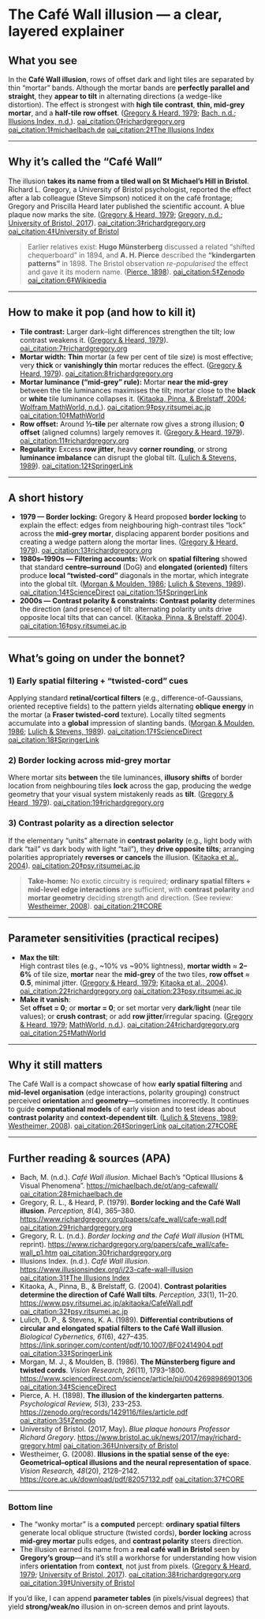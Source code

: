 # The Café Wall illusion — a clear, layered explainer

## What you see

In the **Café Wall illusion**, rows of offset dark and light tiles are separated by thin “mortar” bands. Although the mortar bands are **perfectly parallel and straight**, they **appear to tilt** in alternating directions (a wedge-like distortion). The effect is strongest with **high tile contrast**, **thin, mid-grey mortar**, and a **half-tile row offset**. ([Gregory & Heard, 1979](https://www.richardgregory.org/papers/cafe_wall/cafe-wall.pdf); [Bach, n.d.](https://michaelbach.de/ot/ang-cafewall/); [Illusions Index, n.d.](https://www.illusionsindex.org/i/23-cafe-wall-illusion)).  [oai_citation:0‡richardgregory.org](https://www.richardgregory.org/papers/cafe_wall/cafe-wall.pdf?utm_source=chatgpt.com) [oai_citation:1‡michaelbach.de](https://michaelbach.de/ot/ang-cafewall/?utm_source=chatgpt.com) [oai_citation:2‡The Illusions Index](https://www.illusionsindex.org/i/23-cafe-wall-illusion?utm_source=chatgpt.com)

---

## Why it’s called the “Café Wall”

The illusion **takes its name from a tiled wall on St Michael’s Hill in Bristol**. Richard L. Gregory, a University of Bristol psychologist, reported the effect after a lab colleague (Steve Simpson) noticed it on the café frontage; Gregory and Priscilla Heard later published the scientific account. A blue plaque now marks the site. ([Gregory & Heard, 1979](https://www.richardgregory.org/papers/cafe_wall/cafe-wall.pdf); [Gregory, n.d.](https://www.richardgregory.org/papers/cafe_wall/cafe-wall_p1.htm); [University of Bristol, 2017](https://www.bristol.ac.uk/news/2017/may/richard-gregory.html)).  [oai_citation:3‡richardgregory.org](https://www.richardgregory.org/papers/cafe_wall/cafe-wall.pdf?utm_source=chatgpt.com) [oai_citation:4‡University of Bristol](https://www.bristol.ac.uk/news/2017/may/richard-gregory.html?utm_source=chatgpt.com)

> Earlier relatives exist: **Hugo Münsterberg** discussed a related “shifted chequerboard” in 1894, and **A. H. Pierce** described the **“kindergarten patterns”** in 1898. The Bristol observation *re-popularised* the effect and gave it its modern name. ([Pierce, 1898](https://zenodo.org/records/1429116/files/article.pdf)).  [oai_citation:5‡Zenodo](https://zenodo.org/records/1429116/files/article.pdf?utm_source=chatgpt.com) [oai_citation:6‡Wikipedia](https://en.wikipedia.org/wiki/Caf%C3%A9_wall_illusion?utm_source=chatgpt.com)

---

## How to make it pop (and how to kill it)

- **Tile contrast:** Larger dark–light differences strengthen the tilt; low contrast weakens it. ([Gregory & Heard, 1979](https://www.richardgregory.org/papers/cafe_wall/cafe-wall.pdf)).  [oai_citation:7‡richardgregory.org](https://www.richardgregory.org/papers/cafe_wall/cafe-wall.pdf?utm_source=chatgpt.com)  
- **Mortar width:** **Thin** mortar (a few per cent of tile size) is most effective; very **thick** or **vanishingly thin** mortar reduces the effect. ([Gregory & Heard, 1979](https://www.richardgregory.org/papers/cafe_wall/cafe-wall.pdf)).  [oai_citation:8‡richardgregory.org](https://www.richardgregory.org/papers/cafe_wall/cafe-wall_p2.htm?utm_source=chatgpt.com)  
- **Mortar luminance (“mid-grey” rule):** Mortar **near the mid-grey** between the tile luminances maximises the tilt; mortar close to the **black** or **white** tile luminance collapses it. ([Kitaoka, Pinna, & Brelstaff, 2004](https://www.psy.ritsumei.ac.jp/akitaoka/CafeWall.pdf); [Wolfram MathWorld, n.d.](https://mathworld.wolfram.com/CafeWallIllusion.html)).  [oai_citation:9‡psy.ritsumei.ac.jp](https://www.psy.ritsumei.ac.jp/akitaoka/CafeWall.pdf?utm_source=chatgpt.com) [oai_citation:10‡MathWorld](https://mathworld.wolfram.com/CafeWallIllusion.html?utm_source=chatgpt.com)  
- **Row offset:** Around **½-tile** per alternate row gives a strong illusion; **0 offset** (aligned columns) largely removes it. ([Gregory & Heard, 1979](https://www.richardgregory.org/papers/cafe_wall/cafe-wall.pdf)).  [oai_citation:11‡richardgregory.org](https://www.richardgregory.org/papers/cafe_wall/cafe-wall.pdf?utm_source=chatgpt.com)  
- **Regularity:** Excess **row jitter**, heavy **corner rounding**, or strong **luminance imbalance** can disrupt the global tilt. ([Lulich & Stevens, 1989](https://link.springer.com/content/pdf/10.1007/BF02414904.pdf)).  [oai_citation:12‡SpringerLink](https://link.springer.com/content/pdf/10.1007/BF02414904.pdf?utm_source=chatgpt.com)

---

## A short history

- **1979 — Border locking:** Gregory & Heard proposed **border locking** to explain the effect: edges from neighbouring high-contrast tiles “lock” across the **mid-grey mortar**, displacing apparent border positions and creating a wedge pattern along the mortar lines. ([Gregory & Heard, 1979](https://www.richardgregory.org/papers/cafe_wall/cafe-wall.pdf)).  [oai_citation:13‡richardgregory.org](https://www.richardgregory.org/papers/cafe_wall/cafe-wall.pdf?utm_source=chatgpt.com)  
- **1980s–1990s — Filtering accounts:** Work on **spatial filtering** showed that standard **centre–surround** (DoG) and **elongated (oriented)** filters produce **local “twisted-cord”** diagonals in the mortar, which integrate into the global tilt. ([Morgan & Moulden, 1986](https://www.sciencedirect.com/science/article/pii/0042698986901306); [Lulich & Stevens, 1989](https://link.springer.com/content/pdf/10.1007/BF02414904.pdf)).  [oai_citation:14‡ScienceDirect](https://www.sciencedirect.com/science/article/pii/0042698986901306?utm_source=chatgpt.com) [oai_citation:15‡SpringerLink](https://link.springer.com/content/pdf/10.1007/BF02414904.pdf?utm_source=chatgpt.com)  
- **2000s — Contrast polarity & constraints:** **Contrast polarity** determines the direction (and presence) of tilt: alternating polarity units drive opposite local tilts that can cancel. ([Kitaoka, Pinna, & Brelstaff, 2004](https://www.psy.ritsumei.ac.jp/akitaoka/CafeWall.pdf)).  [oai_citation:16‡psy.ritsumei.ac.jp](https://www.psy.ritsumei.ac.jp/akitaoka/CafeWall.pdf?utm_source=chatgpt.com)

---

## What’s going on under the bonnet?

### 1) Early spatial filtering + “twisted-cord” cues  
Applying standard **retinal/cortical filters** (e.g., difference-of-Gaussians, oriented receptive fields) to the pattern yields alternating **oblique energy** in the mortar (a **Fraser twisted-cord** texture). Locally tilted segments accumulate into a **global** impression of slanting bands. ([Morgan & Moulden, 1986](https://www.sciencedirect.com/science/article/pii/0042698986901306); [Lulich & Stevens, 1989](https://link.springer.com/content/pdf/10.1007/BF02414904.pdf)).  [oai_citation:17‡ScienceDirect](https://www.sciencedirect.com/science/article/pii/0042698986901306?utm_source=chatgpt.com) [oai_citation:18‡SpringerLink](https://link.springer.com/content/pdf/10.1007/BF02414904.pdf?utm_source=chatgpt.com)

### 2) Border locking across mid-grey mortar  
Where mortar sits **between** the tile luminances, **illusory shifts** of border location from neighbouring tiles **lock** across the gap, producing the wedge geometry that your visual system mistakenly reads as **tilt**. ([Gregory & Heard, 1979](https://www.richardgregory.org/papers/cafe_wall/cafe-wall.pdf)).  [oai_citation:19‡richardgregory.org](https://www.richardgregory.org/papers/cafe_wall/cafe-wall.pdf?utm_source=chatgpt.com)

### 3) Contrast polarity as a direction selector  
If the elementary “units” alternate in **contrast polarity** (e.g., light body with dark “tail” vs dark body with light “tail”), they **drive opposite tilts**; arranging polarities appropriately **reverses or cancels** the illusion. ([Kitaoka et al., 2004](https://www.psy.ritsumei.ac.jp/akitaoka/CafeWall.pdf)).  [oai_citation:20‡psy.ritsumei.ac.jp](https://www.psy.ritsumei.ac.jp/akitaoka/CafeWall.pdf?utm_source=chatgpt.com)

> **Take-home:** No exotic circuitry is required; **ordinary spatial filters + mid-level edge interactions** are sufficient, with **contrast polarity** and **mortar geometry** deciding strength and direction. (See review: [Westheimer, 2008](https://core.ac.uk/download/pdf/82057132.pdf)).  [oai_citation:21‡CORE](https://core.ac.uk/download/pdf/82057132.pdf?utm_source=chatgpt.com)

---

## Parameter sensitivities (practical recipes)

- **Max the tilt**:  
  High contrast tiles (e.g., ~10% vs ~90% lightness), **mortar width** ≈ **2–6%** of tile size, **mortar** near the **mid-grey** of the two tiles, **row offset** ≈ **0.5**, minimal jitter. ([Gregory & Heard, 1979](https://www.richardgregory.org/papers/cafe_wall/cafe-wall.pdf); [Kitaoka et al., 2004](https://www.psy.ritsumei.ac.jp/akitaoka/CafeWall.pdf)).  [oai_citation:22‡richardgregory.org](https://www.richardgregory.org/papers/cafe_wall/cafe-wall_p2.htm?utm_source=chatgpt.com) [oai_citation:23‡psy.ritsumei.ac.jp](https://www.psy.ritsumei.ac.jp/akitaoka/CafeWall.pdf?utm_source=chatgpt.com)  
- **Make it vanish**:  
  Set **offset = 0**; or **mortar = 0**; or set mortar very **dark**/**light** (near tile values); or **crush contrast**; or add **row jitter**/irregular spacing. ([Gregory & Heard, 1979](https://www.richardgregory.org/papers/cafe_wall/cafe-wall.pdf); [MathWorld, n.d.](https://mathworld.wolfram.com/CafeWallIllusion.html)).  [oai_citation:24‡richardgregory.org](https://www.richardgregory.org/papers/cafe_wall/cafe-wall.pdf?utm_source=chatgpt.com) [oai_citation:25‡MathWorld](https://mathworld.wolfram.com/CafeWallIllusion.html?utm_source=chatgpt.com)

---

## Why it still matters

The Café Wall is a compact showcase of how **early spatial filtering** and **mid-level organisation** (edge interactions, polarity grouping) construct perceived **orientation** and **geometry**—sometimes incorrectly. It continues to guide **computational models** of early vision and to test ideas about **contrast polarity** and **context-dependent tilt**. ([Lulich & Stevens, 1989](https://link.springer.com/content/pdf/10.1007/BF02414904.pdf); [Westheimer, 2008](https://core.ac.uk/download/pdf/82057132.pdf)).  [oai_citation:26‡SpringerLink](https://link.springer.com/content/pdf/10.1007/BF02414904.pdf?utm_source=chatgpt.com) [oai_citation:27‡CORE](https://core.ac.uk/download/pdf/82057132.pdf?utm_source=chatgpt.com)

---

## Further reading & sources (APA)

- Bach, M. (n.d.). *Café Wall illusion*. Michael Bach’s “Optical Illusions & Visual Phenomena”. https://michaelbach.de/ot/ang-cafewall/   [oai_citation:28‡michaelbach.de](https://michaelbach.de/ot/ang-cafewall/?utm_source=chatgpt.com)  
- Gregory, R. L., & Heard, P. (1979). **Border locking and the Café Wall illusion**. *Perception, 8*(4), 365–380. https://www.richardgregory.org/papers/cafe_wall/cafe-wall.pdf   [oai_citation:29‡richardgregory.org](https://www.richardgregory.org/papers/cafe_wall/cafe-wall.pdf?utm_source=chatgpt.com)  
- Gregory, R. L. (n.d.). *Border locking and the Café Wall illusion* (HTML reprint). https://www.richardgregory.org/papers/cafe_wall/cafe-wall_p1.htm   [oai_citation:30‡richardgregory.org](https://www.richardgregory.org/papers/cafe_wall/cafe-wall_p1.htm?utm_source=chatgpt.com)  
- Illusions Index. (n.d.). *Café Wall illusion*. https://www.illusionsindex.org/i/23-cafe-wall-illusion   [oai_citation:31‡The Illusions Index](https://www.illusionsindex.org/i/23-cafe-wall-illusion?utm_source=chatgpt.com)  
- Kitaoka, A., Pinna, B., & Brelstaff, G. (2004). **Contrast polarities determine the direction of Café Wall tilts**. *Perception, 33*(1), 11–20. https://www.psy.ritsumei.ac.jp/akitaoka/CafeWall.pdf   [oai_citation:32‡psy.ritsumei.ac.jp](https://www.psy.ritsumei.ac.jp/akitaoka/CafeWall.pdf?utm_source=chatgpt.com)  
- Lulich, D. P., & Stevens, K. A. (1989). **Differential contributions of circular and elongated spatial filters to the Café Wall illusion**. *Biological Cybernetics, 61*(6), 427–435. https://link.springer.com/content/pdf/10.1007/BF02414904.pdf   [oai_citation:33‡SpringerLink](https://link.springer.com/content/pdf/10.1007/BF02414904.pdf?utm_source=chatgpt.com)  
- Morgan, M. J., & Moulden, B. (1986). **The Münsterberg figure and twisted cords**. *Vision Research, 26*(11), 1793–1800. https://www.sciencedirect.com/science/article/pii/0042698986901306   [oai_citation:34‡ScienceDirect](https://www.sciencedirect.com/science/article/pii/0042698986901306?utm_source=chatgpt.com)  
- Pierce, A. H. (1898). **The illusion of the kindergarten patterns**. *Psychological Review, 5*(3), 233–253. https://zenodo.org/records/1429116/files/article.pdf   [oai_citation:35‡Zenodo](https://zenodo.org/records/1429116/files/article.pdf?utm_source=chatgpt.com)  
- University of Bristol. (2017, May). *Blue plaque honours Professor Richard Gregory*. https://www.bristol.ac.uk/news/2017/may/richard-gregory.html   [oai_citation:36‡University of Bristol](https://www.bristol.ac.uk/news/2017/may/richard-gregory.html?utm_source=chatgpt.com)  
- Westheimer, G. (2008). **Illusions in the spatial sense of the eye: Geometrical–optical illusions and the neural representation of space**. *Vision Research, 48*(20), 2128–2142. https://core.ac.uk/download/pdf/82057132.pdf   [oai_citation:37‡CORE](https://core.ac.uk/download/pdf/82057132.pdf?utm_source=chatgpt.com)

---

### Bottom line

- The “wonky mortar” is a **computed** percept: **ordinary spatial filters** generate local oblique structure (twisted cords), **border locking** across **mid-grey mortar** pulls edges, and **contrast polarity** steers direction.  
- The illusion earned its name from a **real café wall in Bristol** seen by **Gregory’s group**—and it’s still a workhorse for understanding how vision infers **orientation** from **context**, not just from pixels. ([Gregory & Heard, 1979](https://www.richardgregory.org/papers/cafe_wall/cafe-wall.pdf); [University of Bristol, 2017](https://www.bristol.ac.uk/news/2017/may/richard-gregory.html)).  [oai_citation:38‡richardgregory.org](https://www.richardgregory.org/papers/cafe_wall/cafe-wall.pdf?utm_source=chatgpt.com) [oai_citation:39‡University of Bristol](https://www.bristol.ac.uk/news/2017/may/richard-gregory.html?utm_source=chatgpt.com)

If you’d like, I can append **parameter tables** (in pixels/visual degrees) that yield **strong/weak/no** illusion in on-screen demos and print layouts.